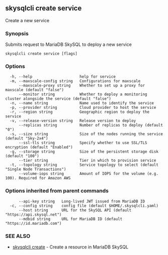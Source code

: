 ## skysqlcli create service

Create a new service

### Synopsis

Submits request to MariaDB SkySQL to deploy a new service

```
skysqlcli create service [flags]
```

### Options

```
  -h, --help                     help for service
  -m, --maxscale-config string   Configurations for maxscale
      --maxscale-proxy string    Whether to set up a proxy for maxscale (default "false")
      --monitor string           Whether to deploy a monitoring cluster alongside the service (default "false")
  -n, --name string              Name used to identify the service
  -p, --provider string          Cloud provider to host the service
  -r, --region string            Geographic region to deploy the service
  -v, --release-version string   Release version to deploy
      --replicas string          Number of replicas to deploy (default "0")
  -s, --size string              Size of the nodes running the service (default "Sky-2x4")
      --ssl-tls string           Specify whether to use SSL/TLS encryption (default "Enabled")
  -g, --storage string           Size of the persistent storage disk (default "100")
      --tier string              Tier in which to provision service
  -t, --topology string          Service topology to select (default "Single Node Transactions")
      --volume-iops string       Amount of IOPS for the volume (e.g. 100). Required for Amazon AWS
```

### Options inherited from parent commands

```
      --api-key string   Long-lived JWT issued from MariaDB ID
  -c, --config string    config file (default $HOME/.skysqlcli.yaml)
      --host string      URL for the SkySQL API (default "https://api.skysql.net")
      --mdbid string     URL for MariaDB ID (default "https://id.mariadb.com")
```

### SEE ALSO

* [skysqlcli create](skysqlcli_create.md)	 - Create a resource in MariaDB SkySQL

